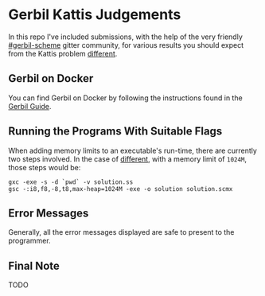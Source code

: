 # Gerbil Kattis Judgements

In this repo I've included submissions, with the help of the very friendly [#gerbil-scheme](https://gitter.im/gerbil-scheme/community) gitter community, for various results you should expect from the Kattis problem [different](https://open.kattis.com/problems/different).

## Gerbil on Docker
You can find Gerbil on Docker by following the instructions found in the [Gerbil Guide](https://cons.io/guide/#skip-the-install-get-started-on-docker).

## Running the Programs With Suitable Flags
When adding memory limits to an executable's run-time, there are currently two steps involved. In the case of [different](https://open.kattis.com/problems/different), with a memory limit of `1024M`, those steps would be:

~~~
gxc -exe -s -d `pwd` -v solution.ss
gsc -:i8,f8,-8,t8,max-heap=1024M -exe -o solution solution.scmx
~~~

## Error Messages
Generally, all the error messages displayed are safe to present to the programmer.

## Final Note
TODO